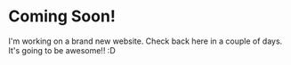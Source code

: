 # Coming Soon!

I'm working on a brand new website. Check back here in a couple of days. It's going to be awesome!! :D

